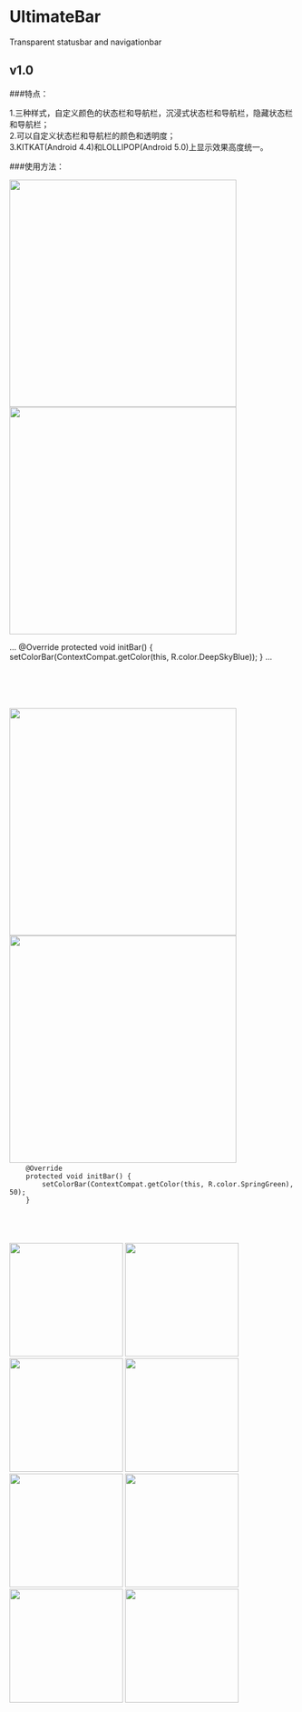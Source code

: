 # UltimateBar
Transparent statusbar and navigationbar

## v1.0

###特点：

1.三种样式，自定义颜色的状态栏和导航栏，沉浸式状态栏和导航栏，隐藏状态栏和导航栏；<br/>
2.可以自定义状态栏和导航栏的颜色和透明度；<br/>
3.KITKAT(Android 4.4)和LOLLIPOP(Android 5.0)上显示效果高度统一。<br/>

###使用方法：

<!--<figure>
    <img src="Screenshots/KITKAT_0.png" width="300px"/>
        <figcaption>
            KITKAT
        </figcaption>
</figure>

<figure>
    <img src="Screenshots/LOLLIPOP_0.png" width="300px"/>
        <figcaption>
            LOLLIPOP
        </figcaption>
</figure>-->


<img src="Screenshots/KITKAT_0.png" width="400px"/>
<img src="Screenshots/LOLLIPOP_0.png" width="400px"/>

...
    @Override
    protected void initBar() {
        setColorBar(ContextCompat.getColor(this, R.color.DeepSkyBlue));
    }
...

<br/>
<br/>
<br/>
<br/>

<img src="Screenshots/KITKAT_1.png" width="400px"/>
<img src="Screenshots/LOLLIPOP_1.png" width="400px"/>

<code>
    @Override
    protected void initBar() {
        setColorBar(ContextCompat.getColor(this, R.color.SpringGreen), 50);
    }
</code>

<br/>
<br/>
<br/>
<br/>

<img src="Screenshots/KITKAT_2.png" width="200px"/>
<img src="Screenshots/LOLLIPOP_2.png" width="200px"/>
<img src="Screenshots/KITKAT_3.png" width="200px"/>
<img src="Screenshots/LOLLIPOP_3.png" width="200px"/>
<img src="Screenshots/KITKAT_4.png" width="200px"/>
<img src="Screenshots/LOLLIPOP_4.png" width="200px"/>
<img src="Screenshots/LOLLIPOP_5.png" width="200px"/>
<img src="Screenshots/LOLLIPOP_6.png" width="200px"/>